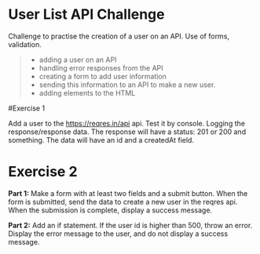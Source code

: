 # User List API Challenge

Challenge to practise the creation of a user on an API. Use of forms, validation.

> - adding a user on an API
> - handling error responses from the API 
> - creating a form to add user information 
> - sending this information to an API to make a new user.
> - adding elements to the HTML
> 

#Exercise 1

Add a user to the https://reqres.in/api api. 
Test it by console. Logging the response/response data. 
The response will have a status: 201 or 200 and something. 
The data will have an id and a createdAt field.

# Exercise 2

**Part 1:**
Make a form with at least two fields and a submit button.
When the form is submitted, send the data to create a new user in the reqres api.
When the submission is complete, display a success message.

**Part 2:**
Add an if statement. If the user id is higher than 500, throw an error.
Display the error message to the user, and do not display a success message.
